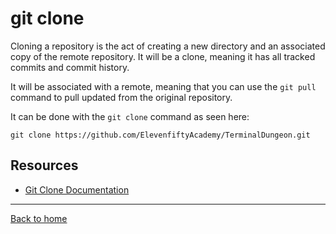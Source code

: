 # git clone

Cloning a repository is the act of creating a new directory and an associated copy of the remote repository. It will be a clone, meaning it has all tracked commits and commit history.  

It will be associated with a remote, meaning that you can use the `git pull` command to pull updated from the original repository.

It can be done with the `git clone` command as seen here:

```
git clone https://github.com/ElevenfiftyAcademy/TerminalDungeon.git
```

## Resources

- [Git Clone Documentation](https://git-scm.com/docs/git-clone)

---

[Back to home](../README.md)